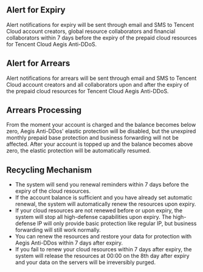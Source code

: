 ## **Alert for Expiry**
Alert notifications for expiry will be sent through email and SMS to Tencent Cloud account creators, global resource collaborators and financial collaborators within 7 days before the expiry of the prepaid cloud resources for Tencent Cloud Aegis Anti-DDoS.
## **Alert for Arrears**
Alert notifications for arrears will be sent through email and SMS to Tencent Cloud account creators and all collaborators upon and after the expiry of the prepaid cloud resources for Tencent Cloud Aegis Anti-DDoS.
## **Arrears Processing**
From the moment your account is charged and the balance becomes below zero, Aegis Anti-DDos' elastic protection will be disabled, but the unexpired monthly prepaid base protection and business forwarding will not be affected. After your account is topped up and the balance becomes above zero, the elastic protection will be automatically resumed.
## **Recycling Mechanism**
- The system will send you renewal reminders within 7 days before the expiry of the cloud resources.
- If the account balance is sufficient and you have already set automatic renewal, the system will automatically renew the resources upon expiry.
- If your cloud resources are not renewed before or upon expiry, the system will stop all high-defense capabilities upon expiry. The high-defense IP will only provide basic protection like regular IP, but business forwarding will still work normally.
- You can renew the resources and restore your data for protection with Aegis Anti-DDos within 7 days after expiry.
- If you fail to renew your cloud resources within 7 days after expiry, the system will release the resources at 00:00 on the 8th day after expiry and your data on the servers will be irreversibly purged.

